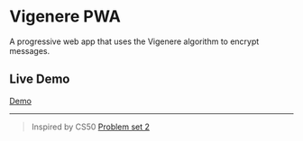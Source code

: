 # Vigenere PWA
A progressive web app that uses the Vigenere algorithm to encrypt messages.

## Live Demo
[Demo](https://www.royvoetman.nl/demos/vigenere/)

___

> Inspired by CS50 [Problem set 2](http://docs.cs50.net/problems/vigenere/vigenere.html)
